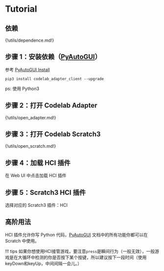# Tutorial

## 依赖

{!utils/dependence.md!}



## 步骤 1：安装依赖（[PyAutoGUI](https://pyautogui.readthedocs.io/en/latest/index.html)）
参考 [PyAutoGUI Install](https://pyautogui.readthedocs.io/en/latest/install.html)

`pip3 install codelab_adapter_client --upgrade`

ps: 使用 Python3

## 步骤 2：打开 Codelab Adapter

{!utils/open_adapter.md!}

## 步骤 3：打开 Codelab Scratch3

{!utils/open_scratch.md!}

## 步骤 4：加载 HCI 插件

在 Web UI 中点击加载 HCI 插件

## 步骤 5：Scratch3 HCI 插件

选择对应的 Scratch3 插件：HCI

## 高阶用法
HCI 插件允许你写 Python 代码，[PyAutoGUI](https://pyautogui.readthedocs.io/en/latest/index.html) 文档中的所有功能你都可以在 Scratch 中使用。

!!! tips
    如果你想使用HCI接管游戏，要注意`press`是瞬间行为（一般无效），一般游戏是在大循环中检测的你是否按下某个按键，所以建议按下一段时间（使用keyDown和keyUp，中间间隔一会儿。）